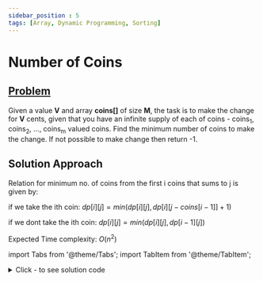 ```yaml
---
sidebar_position : 5
tags: [Array, Dynamic Programming, Sorting]
---
```


# Number of Coins

## [Problem](https://practice.geeksforgeeks.org/problems/number-of-coins1824/1/)

<p><span>Given a value <strong>V</strong> and array <strong>coins[]</strong> of size <strong>M</strong>, the task is to make the change for <strong>V</strong> cents, given that you have an infinite supply of each of coins - coins<sub>1</sub>, coins<sub>2</sub>, ..., coins<sub>m</sub> valued coins. Find the minimum number of coins to make the change. If not possible to make change then return -1.</span></p>

## Solution Approach
Relation for minimum no. of coins from the first i coins that sums to j is given by:

if we take the ith coin: $dp[i][j] = min(dp[i][j], dp[i][j - coins[i - 1]] + 1)$

if we dont take the ith coin: $dp[i][j] = min(dp[i][j], dp[i - 1][j])$

Expected Time complexity: $O(n^2)$


import Tabs from '@theme/Tabs';
import TabItem from '@theme/TabItem';

<details><summary>Click - to see solution code</summary>

<Tabs>
<TabItem value="cpp" label="C++">

```cpp
class Solution {
   public:
    int minCoins(int coins[], int M, int V) {
        sort(coins, coins + M);
        vector<vector<long long>> dp(M + 1, vector<long long>(V + 1, INT_MAX));
        for (int i = 1; i <= M; i++) {
            dp[i][0] = 0;
            for (int j = 1; j <= V; j++) {
                if (coins[i - 1] <= j) {
                    dp[i][j] = min(dp[i][j], dp[i][j - coins[i - 1]] + 1);
                }
                dp[i][j] = min(dp[i][j], dp[i - 1][j]);
            }
        }
        if (dp[M][V] >= INT_MAX) return -1;
        return (int)dp[M][V];
    }
};
```
</TabItem>
</Tabs>

</details>
